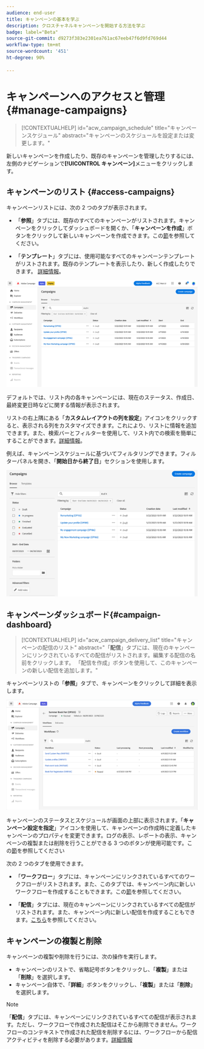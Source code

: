 ```yaml
---
audience: end-user
title: キャンペーンの基本を学ぶ
description: クロスチャネルキャンペーンを開始する方法を学ぶ
badge: label="Beta"
source-git-commit: d9273f383e2301ea761ac67eeb47f6d9fd769d44
workflow-type: tm+mt
source-wordcount: '451'
ht-degree: 90%

---
```



# キャンペーンへのアクセスと管理{#manage-campaigns}

>[!CONTEXTUALHELP]
>id="acw_campaign_schedule"
>title="キャンペーンスケジュール"
>abstract="キャンペーンのスケジュールを設定または変更します。"

新しいキャンペーンを作成したり、既存のキャンペーンを管理したりするには、左側のナビゲーションで&#x200B;**[!UICONTROL キャンペーン]**&#x200B;メニューをクリックします。

## キャンペーンのリスト {#access-campaigns}


キャンペーンリストには、次の 2 つのタブが表示されます。

* 「**参照**」タブには、既存のすべてのキャンペーンがリストされます。キャンペーンをクリックしてダッシュボードを開くか、「**キャンペーンを作成**」ボタンをクリックして新しいキャンペーンを作成できます。この[節](create-campaigns.md#create-campaigns)を参照してください。

* 「**テンプレート**」タブには、使用可能なすべてのキャンペーンテンプレートがリストされます。既存のテンプレートを表示したり、新しく作成したりできます。 [詳細情報](manage-campaign-templates.md)。

![キャンペーンリスト](assets/campaign-list.png)

デフォルトでは、リスト内の各キャンペーンには、現在のステータス、作成日、最終変更日時などに関する情報が表示されます。

リストの右上隅にある「**カスタムレイアウトの列を設定**」アイコンをクリックすると、表示される列をカスタマイズできます。これにより、リストに情報を追加できます。また、検索バーとフィルターを使用して、リスト内での検索を簡単にすることができます。[詳細情報](../get-started/user-interface.md#list-screens)。

例えば、キャンペーンスケジュールに基づいてフィルタリングできます。フィルターパネルを開き、「**開始日から終了日**」セクションを使用します。

![キャンペーンフィルター](assets/campaign-filter-on-dates.png)

## キャンペーンダッシュボード{#campaign-dashboard}


>[!CONTEXTUALHELP]
>id="acw_campaign_delivery_list"
>title="キャンペーンの配信のリスト"
>abstract="「**配信**」タブには、現在のキャンペーンにリンクされているすべての配信がリストされます。編集する配信の名前をクリックします。 「配信を作成」ボタンを使用して、このキャンペーンの新しい配信を追加します。"

キャンペーンリストの「**参照**」タブで、キャンペーンをクリックして詳細を表示します。

![キャンペーンダッシュボード](assets/campaign-dashboard.png)

キャンペーンのステータスとスケジュールが画面の上部に表示されます。「**キャンペーン設定を指定**」アイコンを使用して、キャンペーンの作成時に定義したキャンペーンのプロパティを変更できます。ログの表示、レポートの表示、キャンペーンの複製または削除を行うことができる 3 つのボタンが使用可能です。この[節](create-campaigns.md#create-campaigns)を参照してください

次の 2 つのタブを使用できます。

* 「**ワークフロー**」タブには、キャンペーンにリンクされているすべてのワークフローがリストされます。また、このタブでは、キャンペーン内に新しいワークフローを作成することもできます。この[節](create-campaigns.md#create-campaigns)を参照してください。

* 「**配信**」タブには、現在のキャンペーンにリンクされているすべての配信がリストされます。また、キャンペーン内に新しい配信を作成することもできます。[こちら](create-campaigns.md#create-campaigns)を参照してください。

## キャンペーンの複製と削除

キャンペーンの複製や削除を行うには、次の操作を実行します。

* キャンペーンのリストで、省略記号ボタンをクリックし、「**複製**」または「**削除**」を選択します。
* キャンペーン自体で、「**詳細**」ボタンをクリックし、「**複製**」または「**削除**」を選択します。

>[!NOTE]
>
>「**配信**」タブには、キャンペーンにリンクされているすべての配信が表示されます。ただし、ワークフローで作成された配信はそこから削除できません。ワークフローのコンテキストで作成された配信を削除するには、ワークフローから配信アクティビティを削除する必要があります。[詳細情報](../msg/gs-messages.md#delivery-delete)
